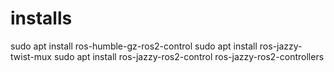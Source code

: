 # installs

sudo apt install ros-humble-gz-ros2-control
sudo apt install ros-jazzy-twist-mux
sudo apt install ros-jazzy-ros2-control ros-jazzy-ros2-controllers
